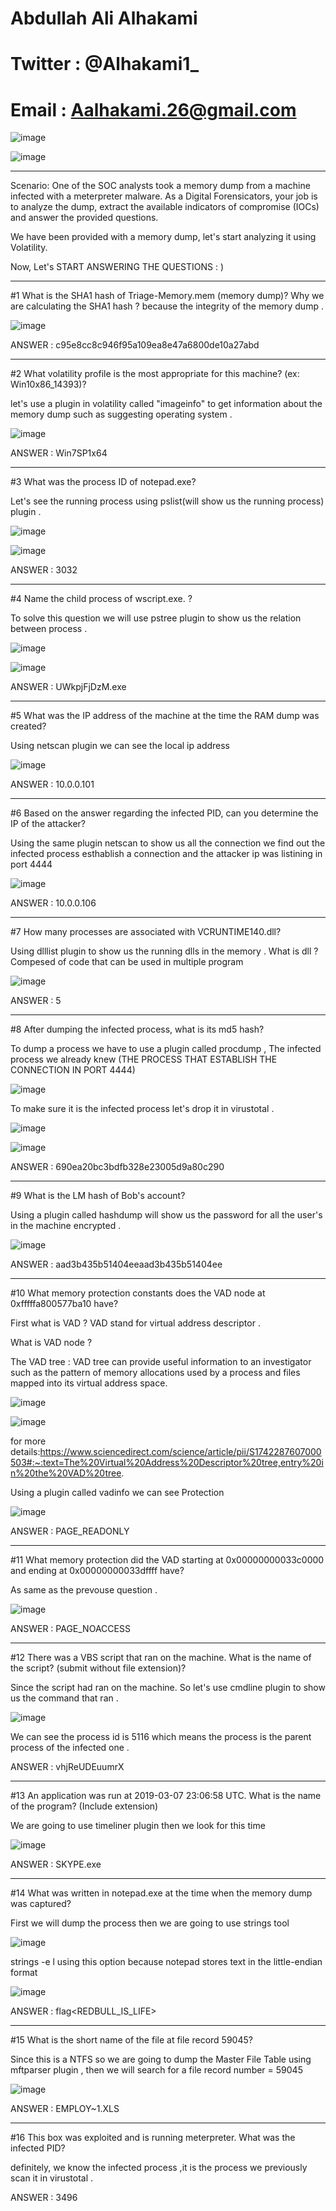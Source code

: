 # Abdullah Ali Alhakami
# Twitter : @Alhakami1_
# Email : Aalhakami.26@gmail.com

![image](https://user-images.githubusercontent.com/99384019/169725451-337e9962-1e84-48e3-9671-4375e2868f3c.png)

![image](https://user-images.githubusercontent.com/99384019/157856624-2338eee7-2f0f-4713-87fb-b5365ee4dc78.png)

**************************************************************************************************************************************************************************

Scenario:
One of the SOC analysts took a memory dump from a machine infected with a meterpreter malware. As a Digital Forensicators, your job is to analyze the dump, extract the available indicators of compromise (IOCs) and answer the provided questions.



We have been provided with a memory dump, let's start analyzing it using Volatility. 


Now, Let's START ANSWERING THE QUESTIONS : )  


**************************************************************************************************************************************************************************


#1 What is the SHA1 hash of Triage-Memory.mem (memory dump)?
Why we are calculating the SHA1 hash ? because the integrity of the memory dump .

![image](https://user-images.githubusercontent.com/99384019/169726777-b1d77331-86b8-4c58-8a54-af3108371353.png)

ANSWER : c95e8cc8c946f95a109ea8e47a6800de10a27abd


*************************************************************************************************************************************************************************


#2 What volatility profile is the most appropriate for this machine? (ex: Win10x86_14393)?

let's use a plugin in volatility called "imageinfo" to get information about the memory dump such as suggesting operating system . 

![image](https://user-images.githubusercontent.com/99384019/169727112-cb176136-7201-4129-ac09-8d75bfb865f9.png)


ANSWER : Win7SP1x64

*************************************************************************************************************************************************************************

#3 What was the process ID of notepad.exe?

Let's see the running process using pslist(will show us the running process) plugin .

![image](https://user-images.githubusercontent.com/99384019/169727321-98ae4f0a-0753-4a02-b1ec-42051cbc7bca.png)


![image](https://user-images.githubusercontent.com/99384019/169727295-9c98faaf-e238-4c17-b413-f8cb08f463fb.png)


ANSWER : 3032

*************************************************************************************************************************************************************************

#4 Name the child process of wscript.exe. ? 

To solve this question we will use pstree plugin to show us the relation between process . 

![image](https://user-images.githubusercontent.com/99384019/169727838-0236356a-fd66-400c-a821-3942c90a364f.png)


![image](https://user-images.githubusercontent.com/99384019/169727806-d9f29cd1-0457-4035-8d30-848d05102869.png)

ANSWER :  UWkpjFjDzM.exe


*************************************************************************************************************************************************************************

#5 What was the IP address of the machine at the time the RAM dump was created?

Using netscan plugin we can see the local ip address 

![image](https://user-images.githubusercontent.com/99384019/169729997-d2d42c9f-2545-4224-a39a-103306c362d5.png)

ANSWER : 10.0.0.101


*************************************************************************************************************************************************************************

#6 Based on the answer regarding the infected PID, can you determine the IP of the attacker?

Using the same plugin netscan to show us all the connection we find out the infected process esthablish a connection and the attacker ip was listining in port 4444 

![image](https://user-images.githubusercontent.com/99384019/169730268-2ca5cc31-f59d-400c-902c-eb47834f81e6.png)

ANSWER : 10.0.0.106

*************************************************************************************************************************************************************************

#7 How many processes are associated with VCRUNTIME140.dll?

Using dlllist plugin to show us the running dlls in the memory .
What is dll ? Compesed of code that can be used in multiple program

![image](https://user-images.githubusercontent.com/99384019/169730465-f71ece7e-afe3-4fd8-9365-b7812bf85f87.png)

ANSWER : 5

*************************************************************************************************************************************************************************

#8 After dumping the infected process, what is its md5 hash?

To dump a process we have to use a plugin called procdump , The infected process we already knew (THE PROCESS THAT ESTABLISH THE CONNECTION IN PORT 4444)

![image](https://user-images.githubusercontent.com/99384019/169733935-e12cc1f7-165b-4806-98b6-7a07c6b7dfe8.png)

To make sure it is the infected process let's drop it in virustotal .

![image](https://user-images.githubusercontent.com/99384019/169734047-bf854151-8ee5-4c3a-b52c-50349f13fce4.png)


![image](https://user-images.githubusercontent.com/99384019/169734129-3987f8a6-80c5-413f-99d8-f719d8ac9ef5.png)

ANSWER : 690ea20bc3bdfb328e23005d9a80c290

*************************************************************************************************************************************************************************

#9 What is the LM hash of Bob's account?

Using a plugin called hashdump will show us the password for all the user's in the machine encrypted .

![image](https://user-images.githubusercontent.com/99384019/169734569-0f098b88-9fb5-458a-bbe2-fa59f9f3312f.png)

ANSWER :  aad3b435b51404eeaad3b435b51404ee

*************************************************************************************************************************************************************************

#10	What memory protection constants does the VAD node at 0xfffffa800577ba10 have?

First what is VAD ? VAD stand for virtual address descriptor .

What is VAD node ? 

The VAD tree : 
VAD tree can provide useful information to an investigator such as the pattern of memory allocations used by a process and files mapped into its virtual address space.

![image](https://user-images.githubusercontent.com/99384019/169735516-691fd551-63e4-40d2-95d0-a6f201b84bb7.png)


![image](https://user-images.githubusercontent.com/99384019/169735463-a9871c26-2b2f-46ea-ba4f-1add37ce5d60.png)

for more details:https://www.sciencedirect.com/science/article/pii/S1742287607000503#:~:text=The%20Virtual%20Address%20Descriptor%20tree,entry%20in%20the%20VAD%20tree.


Using a plugin called vadinfo we can see Protection 

![image](https://user-images.githubusercontent.com/99384019/169735380-6ff73e55-9050-4d91-be47-85cb1acc75d3.png)

ANSWER : PAGE_READONLY

*************************************************************************************************************************************************************************

#11	What memory protection did the VAD starting at 0x00000000033c0000 and ending at 0x00000000033dffff have?

As same as the prevouse question .

![image](https://user-images.githubusercontent.com/99384019/169736174-53aee4e1-0084-42e3-b171-20ab1e9f2c7f.png)


ANSWER : PAGE_NOACCESS

*************************************************************************************************************************************************************************

#12	There was a VBS script that ran on the machine. What is the name of the script? (submit without file extension)?

Since the script had ran on the machine. So let's use cmdline plugin to show us the command that ran .

![image](https://user-images.githubusercontent.com/99384019/169830394-822bef3a-f618-42e0-8dbf-bf73a0913d4a.png)

We can see the process id is 5116 which means the process is the parent process of the infected one .

ANSWER : vhjReUDEuumrX

*************************************************************************************************************************************************************************

#13	An application was run at 2019-03-07 23:06:58 UTC. What is the name of the program? (Include extension)

We are going to use timeliner plugin then we look for this time 

![image](https://user-images.githubusercontent.com/99384019/169834913-b32b0ec3-72d5-44d5-96ba-bc4024be4875.png)

ANSWER : SKYPE.exe

*************************************************************************************************************************************************************************

#14 What was written in notepad.exe at the time when the memory dump was captured?

First we will dump the process then we are going to use strings tool 

![image](https://user-images.githubusercontent.com/99384019/169841801-5d1f3655-1399-43da-a23c-2966fd98e1ee.png)

strings -e l using this option because notepad stores text in the little-endian format

![image](https://user-images.githubusercontent.com/99384019/169842874-8c1ef8d2-7f8d-4922-acdb-a6ed0f65b4aa.png)

ANSWER : flag<REDBULL_IS_LIFE>


*************************************************************************************************************************************************************************

#15	What is the short name of the file at file record 59045?

Since this is a NTFS so we are going to dump the Master File Table using mftparser plugin , then we will search for a file record number = 59045

![image](https://user-images.githubusercontent.com/99384019/169839808-7e67b26a-5324-48a0-b689-826fc6763acf.png)

ANSWER :  EMPLOY~1.XLS

*************************************************************************************************************************************************************************

#16 This box was exploited and is running meterpreter. What was the infected PID?

definitely, we know the infected process ,it is the process we previously scan it in virustotal .

ANSWER : 3496

